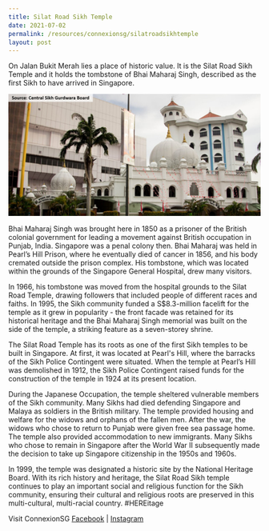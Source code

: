 ```yaml
---
title: Silat Road Sikh Temple
date: 2021-07-02
permalink: /resources/connexionsg/silatroadsikhtemple
layout: post
---
```

On Jalan Bukit Merah lies a place of historic value. It is the Silat Road Sikh Temple and it holds the tombstone of Bhai Maharaj Singh, described as the first Sikh to have arrived in Singapore.

![Alt text for image on Isomer site](/images/silatroadsikhtemple.jpeg)

Bhai Maharaj Singh was brought here in 1850 as a prisoner of the British colonial government for leading a movement against British occupation in Punjab, India. Singapore was a penal colony then. Bhai Maharaj was held in Pearl’s Hill Prison, where he eventually died of cancer in 1856, and his body cremated outside the prison complex. His tombstone, which was located within the grounds of the Singapore General Hospital, drew many visitors.

In 1966, his tombstone was moved from the hospital grounds to the Silat Road Temple, drawing followers that included people of different races and faiths. In 1995, the Sikh community funded a S$8.3-million facelift for the temple as it grew in popularity - the front facade was retained for its historical heritage and the Bhai Maharaj Singh memorial was built on the side of the temple, a striking feature as a seven-storey shrine.

The Silat Road Temple has its roots as one of the first Sikh temples to be built in Singapore. At first, it was located at Pearl's Hill, where the barracks of the Sikh Police Contingent were situated. When the temple at Pearl’s Hill was demolished in 1912, the Sikh Police Contingent raised funds for the construction of the temple in 1924 at its present location.

During the Japanese Occupation, the temple sheltered vulnerable members of the Sikh community. Many Sikhs had died defending Singapore and Malaya as soldiers in the British military. The temple provided housing and welfare for the widows and orphans of the fallen men. After the war, the widows who chose to return to Punjab were given free sea passage home. The temple also provided accommodation to new immigrants. Many Sikhs who chose to remain in Singapore after the World War II subsequently made the decision to take up Singapore citizenship in the 1950s and 1960s.

In 1999, the temple was designated a historic site by the National Heritage Board. With its rich history and heritage, the Silat Road Sikh temple continues to play an important social and religious function for the Sikh community, ensuring their cultural and religious roots are preserved in this multi-cultural, multi-racial country. #HEREitage

Visit ConnexionSG [Facebook](https://www.facebook.com/ConnexionSG) | [Instagram](https://www.instagram.com/connexionsg/)